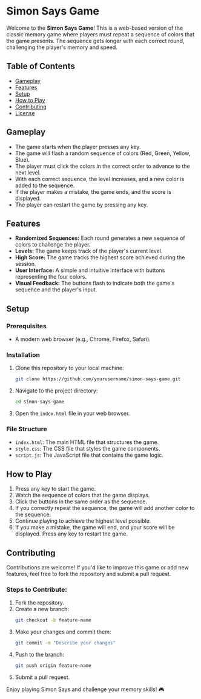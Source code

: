# Simon Says Game

Welcome to the **Simon Says Game**! This is a web-based version of the classic memory game where players must repeat a sequence of colors that the game presents. The sequence gets longer with each correct round, challenging the player's memory and speed.

## Table of Contents
- [Gameplay](#gameplay)
- [Features](#features)
- [Setup](#setup)
- [How to Play](#how-to-play)
- [Contributing](#contributing)
- [License](#license)

## Gameplay
- The game starts when the player presses any key.
- The game will flash a random sequence of colors (Red, Green, Yellow, Blue).
- The player must click the colors in the correct order to advance to the next level.
- With each correct sequence, the level increases, and a new color is added to the sequence.
- If the player makes a mistake, the game ends, and the score is displayed.
- The player can restart the game by pressing any key.

## Features
- **Randomized Sequences:** Each round generates a new sequence of colors to challenge the player.
- **Levels:** The game keeps track of the player's current level.
- **High Score:** The game tracks the highest score achieved during the session.
- **User Interface:** A simple and intuitive interface with buttons representing the four colors.
- **Visual Feedback:** The buttons flash to indicate both the game's sequence and the player's input.

## Setup

### Prerequisites
- A modern web browser (e.g., Chrome, Firefox, Safari).

### Installation
1. Clone this repository to your local machine:
    ```bash
    git clone https://github.com/yourusername/simon-says-game.git
    ```
2. Navigate to the project directory:
    ```bash
    cd simon-says-game
    ```
3. Open the `index.html` file in your web browser.

### File Structure
- `index.html`: The main HTML file that structures the game.
- `style.css`: The CSS file that styles the game components.
- `script.js`: The JavaScript file that contains the game logic.

## How to Play
1. Press any key to start the game.
2. Watch the sequence of colors that the game displays.
3. Click the buttons in the same order as the sequence.
4. If you correctly repeat the sequence, the game will add another color to the sequence.
5. Continue playing to achieve the highest level possible.
6. If you make a mistake, the game will end, and your score will be displayed. Press any key to restart the game.

## Contributing
Contributions are welcome! If you'd like to improve this game or add new features, feel free to fork the repository and submit a pull request.

### Steps to Contribute:
1. Fork the repository.
2. Create a new branch:
    ```bash
    git checkout -b feature-name
    ```
3. Make your changes and commit them:
    ```bash
    git commit -m "Describe your changes"
    ```
4. Push to the branch:
    ```bash
    git push origin feature-name
    ```
5. Submit a pull request.

Enjoy playing Simon Says and challenge your memory skills! 🎮
